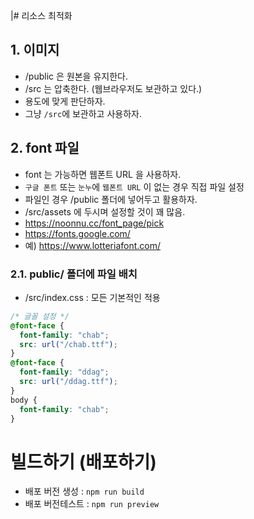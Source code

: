 |# 리소스 최적화

## 1. 이미지

- /public 은 원본을 유지한다.
- /src 는 압축한다. (웹브라우저도 보관하고 있다.)
- 용도에 맞게 판단하자.
- 그냥 `/src`에 보관하고 사용하자.

## 2. font 파일

- font 는 가능하면 웹폰트 URL 을 사용하자.
- `구글 폰트` 또는 `눈누`에 `웹폰트 URL` 이 없는 경우 직접 파일 설정
- 파일인 경우 /public 폴더에 넣어두고 활용하자.
- /src/assets 에 두시며 설정할 것이 꽤 많음.
- https://noonnu.cc/font_page/pick
- https://fonts.google.com/
- 예) https://www.lotteriafont.com/

### 2.1. public/ 폴더에 파일 배치

- /src/index.css : 모든 기본적인 적용

```css
/* 글꼴 설정 */
@font-face {
  font-family: "chab";
  src: url("/chab.ttf");
}
@font-face {
  font-family: "ddag";
  src: url("/ddag.ttf");
}
body {
  font-family: "chab";
}
```

# 빌드하기 (배포하기)

- 배포 버전 생성 : `npm run build`
- 배포 버전테스트 : `npm run preview`
